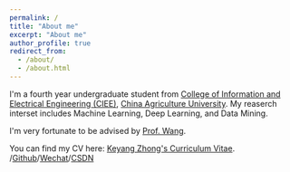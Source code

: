 ```yaml
---
permalink: /
title: "About me"
excerpt: "About me"
author_profile: true
redirect_from: 
  - /about/
  - /about.html
---
```

I'm a fourth year undergraduate student from [College of Information and Electrical Engineering (CIEE)](http://ciee.cau.edu.cn/), [China Agriculture University](https://www.cau.edu.cn/). My reaserch interset includes Machine Learning, Deep Learning, and Data Mining.

I'm very fortunate to be advised by [Prof. Wang](https://scholar.google.com/citations?hl=zh-CN&user=v5LL09IAAAAJ).

You can find my CV here: [Keyang Zhong's Curriculum Vitae](https://Zhongkeyang.github.io/cv).
/[Github](https://github.com/Zhongkeyang)/[Wechat](../images/wechat.jpg)/[CSDN](https://blog.csdn.net/weixin_51871037?type=blog)
